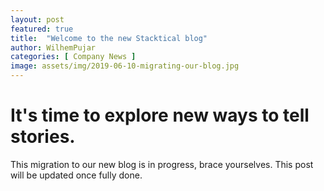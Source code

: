 ```yaml
---
layout: post
featured: true
title:  "Welcome to the new Stacktical blog"
author: WilhemPujar
categories: [ Company News ]
image: assets/img/2019-06-10-migrating-our-blog.jpg
---
```


# It's time to explore new ways to tell stories.

This migration to our new blog is in progress, brace yourselves.
This post will be updated once fully done.